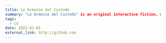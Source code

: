 ```yaml
---
title: Le Armonie del Custode
summary: "Le Armonie del Custode" is an original interactive fiction, made in Italian, using Java.
tags:
  - CV
date: 2022-01-01
external_link: http://github.com
---
```

